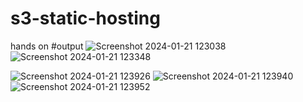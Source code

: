 # s3-static-hosting

hands on
#output ![Screenshot 2024-01-21 123038](https://github.com/Rizwan20011/s3-static-hosting/assets/152096183/b6053413-3a6e-4ce3-b603-1c37f7c4fddc)
![Screenshot 2024-01-21 123348](https://github.com/Rizwan20011/s3-static-hosting/assets/152096183/7420bd96-7c88-46ea-80d5-f6e7a682f785)

![Screenshot 2024-01-21 123926](https://github.com/Rizwan20011/s3-static-hosting/assets/152096183/59865cce-48d3-405c-8f59-244600ccc0bd)
![Screenshot 2024-01-21 123940](https://github.com/Rizwan20011/s3-static-hosting/assets/152096183/5491f18c-0372-48c3-a409-9cf40cbc6c5f)
![Screenshot 2024-01-21 123952](https://github.com/Rizwan20011/s3-static-hosting/assets/152096183/596d6612-45d7-4c2e-8f6a-b3320cbe6aac)
